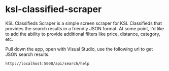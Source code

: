 # ksl-classified-scraper
KSL Classifieds Scraper is a simple screen scraper for KSL Classifieds that provides the search results in a friendly JSON format. At some point, I'd like to add the ability to provide additional filters like price, distance, category, etc.

Pull down the app, open with Visual Studio, use the following url to get JSON search results.

```
http://localhost:5000/api/search/help
```